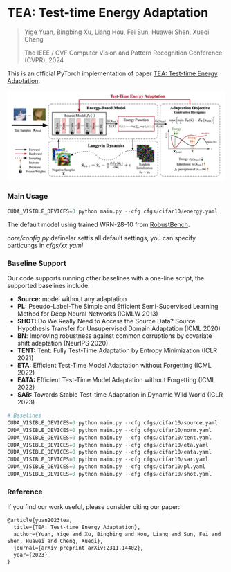 
# TEA: Test-time Energy Adaptation

> Yige Yuan, Bingbing Xu, Liang Hou, Fei Sun, Huawei Shen, Xueqi Cheng
> 
> The IEEE / CVF Computer Vision and Pattern Recognition Conference (CVPR), 2024

This is an official PyTorch implementation of paper [TEA: Test-time Energy Adaptation](https://arxiv.org/abs/2311.14402).

![Our Proposed TEA](./pic/tea.jpg)

### Main Usage

```python
CUDA_VISIBLE_DEVICES=0 python main.py --cfg cfgs/cifar10/energy.yaml
```
The default model using trained WRN-28-10 from [RobustBench](https://github.com/RobustBench/robustbench).

*core/config.py* definelar settis all default settings, you can specify particungs in *cfgs/xx.yaml*

### Baseline Support

Our code supports running other baselines with a one-line script, the supported baselines include:
- **Source:** model without any adaptation
- **PL:** Pseudo-Label-The Simple and Efficient Semi-Supervised Learning Method for Deep Neural Networks (ICMLW 2013)
- **SHOT:** Do We Really Need to Access the Source Data? Source Hypothesis Transfer for Unsupervised Domain Adaptation (ICML 2020)
- **BN**: Improving robustness against common corruptions by covariate shift adaptation (NeurIPS 2020)
- **TENT:** Tent: Fully Test-Time Adaptation by Entropy Minimization (ICLR 2021)
- **ETA:** Efficient Test-Time Model Adaptation without Forgetting (ICML 2022)
- **EATA:** Efficient Test-Time Model Adaptation without Forgetting (ICML 2022)
- **SAR:** Towards Stable Test-time Adaptation in Dynamic Wild World (ICLR 2023)

```python
# Baselines
CUDA_VISIBLE_DEVICES=0 python main.py --cfg cfgs/cifar10/source.yaml
CUDA_VISIBLE_DEVICES=0 python main.py --cfg cfgs/cifar10/norm.yaml
CUDA_VISIBLE_DEVICES=0 python main.py --cfg cfgs/cifar10/tent.yaml
CUDA_VISIBLE_DEVICES=0 python main.py --cfg cfgs/cifar10/eta.yaml
CUDA_VISIBLE_DEVICES=0 python main.py --cfg cfgs/cifar10/eata.yaml
CUDA_VISIBLE_DEVICES=0 python main.py --cfg cfgs/cifar10/sar.yaml
CUDA_VISIBLE_DEVICES=0 python main.py --cfg cfgs/cifar10/pl.yaml
CUDA_VISIBLE_DEVICES=0 python main.py --cfg cfgs/cifar10/shot.yaml
```

### Reference
If you find our work useful, please consider citing our paper:
```
@article{yuan2023tea,
  title={TEA: Test-time Energy Adaptation},
  author={Yuan, Yige and Xu, Bingbing and Hou, Liang and Sun, Fei and Shen, Huawei and Cheng, Xueqi},
  journal={arXiv preprint arXiv:2311.14402},
  year={2023}
}
```
